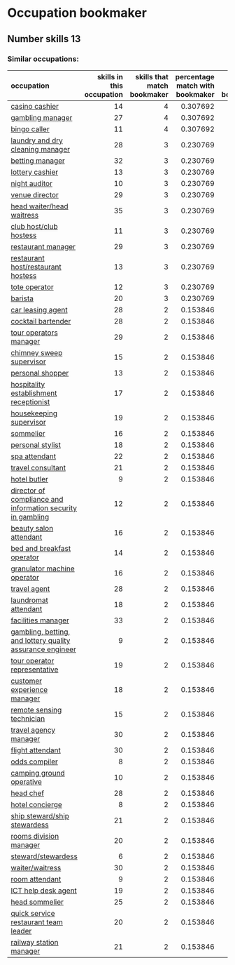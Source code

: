 # Occupation bookmaker
## Number skills 13
### Similar occupations:
| occupation                                                                                                                    |   skills in this occupation |   skills that match bookmaker |   percentage match with bookmaker |   skills not in bookmaker |
|:------------------------------------------------------------------------------------------------------------------------------|----------------------------:|------------------------------:|----------------------------------:|--------------------------:|
| [casino cashier](casino_cashier.md)                                                                                           |                          14 |                             4 |                          0.307692 |                        10 |
| [gambling manager](gambling_manager.md)                                                                                       |                          27 |                             4 |                          0.307692 |                        23 |
| [bingo caller](bingo_caller.md)                                                                                               |                          11 |                             4 |                          0.307692 |                         7 |
| [laundry and dry cleaning manager](laundry_and_dry_cleaning_manager.md)                                                       |                          28 |                             3 |                          0.230769 |                        25 |
| [betting manager](betting_manager.md)                                                                                         |                          32 |                             3 |                          0.230769 |                        29 |
| [lottery cashier](lottery_cashier.md)                                                                                         |                          13 |                             3 |                          0.230769 |                        10 |
| [night auditor](night_auditor.md)                                                                                             |                          10 |                             3 |                          0.230769 |                         7 |
| [venue director](venue_director.md)                                                                                           |                          29 |                             3 |                          0.230769 |                        26 |
| [head waiter/head waitress](head_waiter-head_waitress.md)                                                                     |                          35 |                             3 |                          0.230769 |                        32 |
| [club host/club hostess](club_host-club_hostess.md)                                                                           |                          11 |                             3 |                          0.230769 |                         8 |
| [restaurant manager](restaurant_manager.md)                                                                                   |                          29 |                             3 |                          0.230769 |                        26 |
| [restaurant host/restaurant hostess](restaurant_host-restaurant_hostess.md)                                                   |                          13 |                             3 |                          0.230769 |                        10 |
| [tote operator](tote_operator.md)                                                                                             |                          12 |                             3 |                          0.230769 |                         9 |
| [barista](barista.md)                                                                                                         |                          20 |                             3 |                          0.230769 |                        17 |
| [car leasing agent](car_leasing_agent.md)                                                                                     |                          28 |                             2 |                          0.153846 |                        26 |
| [cocktail bartender](cocktail_bartender.md)                                                                                   |                          28 |                             2 |                          0.153846 |                        26 |
| [tour operators manager](tour_operators_manager.md)                                                                           |                          29 |                             2 |                          0.153846 |                        27 |
| [chimney sweep supervisor](chimney_sweep_supervisor.md)                                                                       |                          15 |                             2 |                          0.153846 |                        13 |
| [personal shopper](personal_shopper.md)                                                                                       |                          13 |                             2 |                          0.153846 |                        11 |
| [hospitality establishment receptionist](hospitality_establishment_receptionist.md)                                           |                          17 |                             2 |                          0.153846 |                        15 |
| [housekeeping supervisor](housekeeping_supervisor.md)                                                                         |                          19 |                             2 |                          0.153846 |                        17 |
| [sommelier](sommelier.md)                                                                                                     |                          16 |                             2 |                          0.153846 |                        14 |
| [personal stylist](personal_stylist.md)                                                                                       |                          18 |                             2 |                          0.153846 |                        16 |
| [spa attendant](spa_attendant.md)                                                                                             |                          22 |                             2 |                          0.153846 |                        20 |
| [travel consultant](travel_consultant.md)                                                                                     |                          21 |                             2 |                          0.153846 |                        19 |
| [hotel butler](hotel_butler.md)                                                                                               |                           9 |                             2 |                          0.153846 |                         7 |
| [director of compliance and information security in gambling](director_of_compliance_and_information_security_in_gambling.md) |                          12 |                             2 |                          0.153846 |                        10 |
| [beauty salon attendant](beauty_salon_attendant.md)                                                                           |                          16 |                             2 |                          0.153846 |                        14 |
| [bed and breakfast operator](bed_and_breakfast_operator.md)                                                                   |                          14 |                             2 |                          0.153846 |                        12 |
| [granulator machine operator](granulator_machine_operator.md)                                                                 |                          16 |                             2 |                          0.153846 |                        14 |
| [travel agent](travel_agent.md)                                                                                               |                          28 |                             2 |                          0.153846 |                        26 |
| [laundromat attendant](laundromat_attendant.md)                                                                               |                          18 |                             2 |                          0.153846 |                        16 |
| [facilities manager](facilities_manager.md)                                                                                   |                          33 |                             2 |                          0.153846 |                        31 |
| [gambling, betting, and lottery quality assurance engineer](gambling,_betting,_and_lottery_quality_assurance_engineer.md)     |                           9 |                             2 |                          0.153846 |                         7 |
| [tour operator representative](tour_operator_representative.md)                                                               |                          19 |                             2 |                          0.153846 |                        17 |
| [customer experience manager](customer_experience_manager.md)                                                                 |                          18 |                             2 |                          0.153846 |                        16 |
| [remote sensing technician](remote_sensing_technician.md)                                                                     |                          15 |                             2 |                          0.153846 |                        13 |
| [travel agency manager](travel_agency_manager.md)                                                                             |                          30 |                             2 |                          0.153846 |                        28 |
| [flight attendant](flight_attendant.md)                                                                                       |                          30 |                             2 |                          0.153846 |                        28 |
| [odds compiler](odds_compiler.md)                                                                                             |                           8 |                             2 |                          0.153846 |                         6 |
| [camping ground operative](camping_ground_operative.md)                                                                       |                          10 |                             2 |                          0.153846 |                         8 |
| [head chef](head_chef.md)                                                                                                     |                          28 |                             2 |                          0.153846 |                        26 |
| [hotel concierge](hotel_concierge.md)                                                                                         |                           8 |                             2 |                          0.153846 |                         6 |
| [ship steward/ship stewardess](ship_steward-ship_stewardess.md)                                                               |                          21 |                             2 |                          0.153846 |                        19 |
| [rooms division manager](rooms_division_manager.md)                                                                           |                          20 |                             2 |                          0.153846 |                        18 |
| [steward/stewardess](steward-stewardess.md)                                                                                   |                           6 |                             2 |                          0.153846 |                         4 |
| [waiter/waitress](waiter-waitress.md)                                                                                         |                          30 |                             2 |                          0.153846 |                        28 |
| [room attendant](room_attendant.md)                                                                                           |                           9 |                             2 |                          0.153846 |                         7 |
| [ICT help desk agent](ICT_help_desk_agent.md)                                                                                 |                          19 |                             2 |                          0.153846 |                        17 |
| [head sommelier](head_sommelier.md)                                                                                           |                          25 |                             2 |                          0.153846 |                        23 |
| [quick service restaurant team leader](quick_service_restaurant_team_leader.md)                                               |                          20 |                             2 |                          0.153846 |                        18 |
| [railway station manager](railway_station_manager.md)                                                                         |                          21 |                             2 |                          0.153846 |                        19 |
